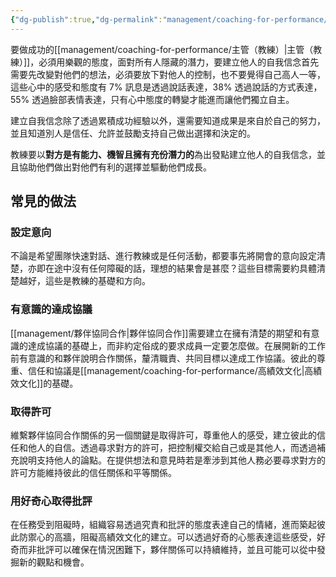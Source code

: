 ```yaml
---
{"dg-publish":true,"dg-permalink":"management/coaching-for-performance/教練思維","permalink":"/management/coaching-for-performance/教練思維/"}
---
```



要做成功的[[management/coaching-for-performance/主管（教練）\|主管（教練）]]，必須用樂觀的態度，面對所有人隱藏的潛力，要建立他人的自我信念首先需要先改變對他們的想法，必須要放下對他人的控制，也不要覺得自己高人一等，這些心中的感受和態度有 7% 訊息是透過說話表達，38% 透過說話的方式表達，55% 透過臉部表情表達，只有心中態度的轉變才能進而讓他們獨立自主。

建立自我信念除了透過累積成功經驗以外，還需要知道成果是來自於自己的努力，並且知道別人是信任、允許並鼓勵支持自己做出選擇和決定的。

教練要以**對方是有能力、機智且擁有充份潛力的**為出發點建立他人的自我信念，並且協助他們做出對他們有利的選擇並驅動他們成長。

## 常見的做法

### 設定意向

不論是希望團隊快速對話、進行教練或是任何活動，都要事先將開會的意向設定清楚，亦即在途中沒有任何障礙的話，理想的結果會是甚麼？這些目標需要約具體清楚越好，這些是教練的基礎和方向。

### 有意識的達成協議
[[management/夥伴協同合作\|夥伴協同合作]]需要建立在擁有清楚的期望和有意識的達成協議的基礎上，而非約定俗成的要求成員一定要怎麼做。在展開新的工作前有意識的和夥伴說明合作關係，釐清職責、共同目標以達成工作協議。彼此的尊重、信任和協議是[[management/coaching-for-performance/高績效文化\|高績效文化]]的基礎。

### 取得許可

維繫夥伴協同合作關係的另一個關鍵是取得許可，尊重他人的感受，建立彼此的信任和他人的自信。透過尋求對方的許可，把控制權交給自己或是其他人，而透過補充說明支持他人的論點。在提供想法和意見時若是牽涉到其他人務必要尋求對方的許可方能維持彼此的信任關係和平等關係。

### 用好奇心取得批評

在任務受到阻礙時，組織容易透過究責和批評的態度表達自己的情緒，進而築起彼此防禦心的高牆，阻礙高績效文化的建立。可以透過好奇的心態表達這些感受，好奇而非批評可以確保在情況困難下，夥伴關係可以持續維持，並且可能可以從中發掘新的觀點和機會。